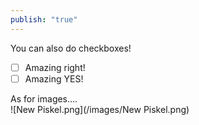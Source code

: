 ```yaml
---
publish: "true"
---
```

  
  
  
You can also do checkboxes!  
  
  
- [ ] Amazing right!  
- [ ] Amazing YES!  
  
As for images....  
![New Piskel.png](/images/New Piskel.png)